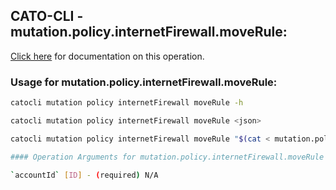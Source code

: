 
## CATO-CLI - mutation.policy.internetFirewall.moveRule:
[Click here](https://api.catonetworks.com/documentation/#mutation-mutation.policy.internetFirewall.moveRule) for documentation on this operation.

### Usage for mutation.policy.internetFirewall.moveRule:

```bash
catocli mutation policy internetFirewall moveRule -h

catocli mutation policy internetFirewall moveRule <json>

catocli mutation policy internetFirewall moveRule "$(cat < mutation.policy.internetFirewall.moveRule.json)"

#### Operation Arguments for mutation.policy.internetFirewall.moveRule ####

`accountId` [ID] - (required) N/A    
